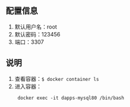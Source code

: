 ## 配置信息

1. 默认用户名：root
2. 默认密码：123456
3. 端口：3307


## 说明
1. 查看容器：```$ docker container ls```
2. 进入容器：
   ```
    docker exec -it dapps-mysql80 /bin/bash
   ```


